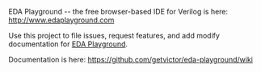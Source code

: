 EDA Playground -- the free browser-based IDE for Verilog is here: http://www.edaplayground.com

Use this project to file issues, request features, and add modify documentation for [EDA Playground](http://www.edaplayground.com
).

Documentation is here: https://github.com/getvictor/eda-playground/wiki
